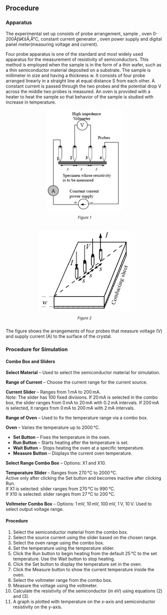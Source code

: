 ## Procedure


### Apparatus

The experimental set up consists of probe arrangement, sample , oven 0-200Ãƒâ€šÃ‚Â°C, constant current generator , oven power supply and digital panel meter(measuring voltage and current).

Four probe apparatus is one of the standard and most widely used apparatus for the measurement of resistivity of semiconductors.
This method  is employed when the sample is in the form of a thin wafer, such as a thin semiconductor material deposited on a substrate. The sample is millimeter in size and having a thickness w. It consists of four probe arranged linearly in a straight line at equal distance S from each other. A constant current is passed through the two probes and the potential drop V across the middle two probes is measured. An oven is provided with a heater to heat the sample so that behavior of the sample is studied with increase in temperature.



<div style="display: flex; justify-content: center; gap: 20px; flex-wrap: wrap; text-align: center;">
<div style="max-width: 400px;">
<img src="./images/figure1.jpg" alt="Figure 1" style="width: 100%; height: auto;">
<p style="font-size: smaller; font-style: italic;">Figure 1</p>
</div>
<div style="max-width: 400px;">
<img src="./images/figure2.jpg" alt="Figure 2" style="width: 100%; height: auto;">
<p style="font-size: smaller; font-style: italic;">Figure 2</p>
</div></div>


The figure shows the arrangements of four probes that measure voltage (V) and supply current (A) to the surface of the crystal.

<h3>Procedure for Simulation</h3>

<h4>Combo Box and Sliders</h4>

<p><strong>Select Material</strong> – Used to select the semiconductor material for simulation.</p>

<p><strong>Range of Current</strong> – Choose the current range for the current source.</p>

<p><strong>Current Slider</strong> – Ranges from 1 mA to 200 mA. <br>
<em>Note:</em> The slider has 100 fixed divisions. If 20 mA is selected in the combo box, the slider ranges from 0 mA to 20 mA with 0.2 mA intervals. If 200 mA is selected, it ranges from 0 mA to 200 mA with 2 mA intervals.</p>

<p><strong>Range of Oven</strong> – Used to fix the temperature range via a combo box.</p>

<p><strong>Oven</strong> – Varies the temperature up to 2000 °C.<br>
<ul>
  <li><strong>Set Button</strong> – Fixes the temperature in the oven.</li>
  <li><strong>Run Button</strong> – Starts heating after the temperature is set.</li>
  <li><strong>Wait Button</strong> – Stops heating the oven at a specific temperature.</li>
  <li><strong>Measure Button</strong> – Displays the current oven temperature.</li>
</ul>
</p>

<p><strong>Select Range Combo Box</strong> – Options: X1 and X10.</p>

<p><strong>Temperature Slider</strong> – Ranges from 270 °C to 2000 °C. <br>
Active only after clicking the Set button and becomes inactive after clicking Run. <br>
If X1 is selected: slider ranges from 270 °C to 990 °C. <br>
If X10 is selected: slider ranges from 27 °C to 200 °C.</p>

<p><strong>Voltmeter Combo Box</strong> – Options: 1 mV, 10 mV, 100 mV, 1 V, 10 V. Used to select output voltage range.</p>

<h4>Procedure</h4>
<ol>
  <li>Select the semiconductor material from the combo box.</li>
  <li>Select the source current using the slider based on the chosen range.</li>
  <li>Select the oven range using the combo box.</li>
  <li>Set the temperature using the temperature slider.</li>
  <li>Click the Run button to begin heating from the default 25 °C to the set temperature. Use the Wait button to stop heating.</li>
  <li>Click the Set button to display the temperature set in the oven.</li>
  <li>Click the Measure button to show the current temperature inside the oven.</li>
  <li>Select the voltmeter range from the combo box.</li>
  <li>Measure the voltage using the voltmeter.</li>
  <li>Calculate the resistivity of the semiconductor (in eV) using equations (2) and (3).</li>
  <li>A graph is plotted with temperature on the x-axis and semiconductor resistivity on the y-axis.</li>
</ol>
